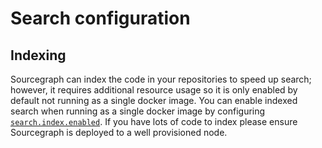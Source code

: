 # Search configuration

## Indexing

Sourcegraph can index the code in your repositories to speed up search; however, it requires additional resource usage so it is only enabled by default not running as a single docker image. You can enable indexed search when running as a single docker image by configuring [`search.index.enabled`](site_config/all.md#search-index-enabled-boolean). If you have lots of code to index please ensure Sourcegraph is deployed to a well provisioned node.
